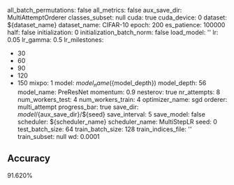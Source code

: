 all_batch_permutations: false
all_metrics: false
aux_save_dir: MultiAttemptOrderer
classes_subset: null
cuda: true
cuda_device: 0
dataset: ${dataset_name}
dataset_name: CIFAR-10
epoch: 200
es_patience: 100000
half: false
initialization: 0
initialization_batch_norm: false
load_model: ''
lr: 0.05
lr_gamma: 0.5
lr_milestones:
- 30
- 60
- 90
- 120
- 150
mixpo: 1
model: ${model_name}(${model_depth})
model_depth: 56
model_name: PreResNet
momentum: 0.9
nesterov: true
nr_attempts: 8
num_workers_test: 4
num_workers_train: 4
optimizer_name: sgd
orderer: multi_attempt
progress_bar: true
save_dir: ${model}/${aux_save_dir}/${seed}
save_interval: 5
save_model: false
scheduler: ${scheduler_name}
scheduler_name: MultiStepLR
seed: 0
test_batch_size: 64
train_batch_size: 128
train_indices_file: ''
train_subset: null
wd: 0.0001

## Accuracy
 91.620%